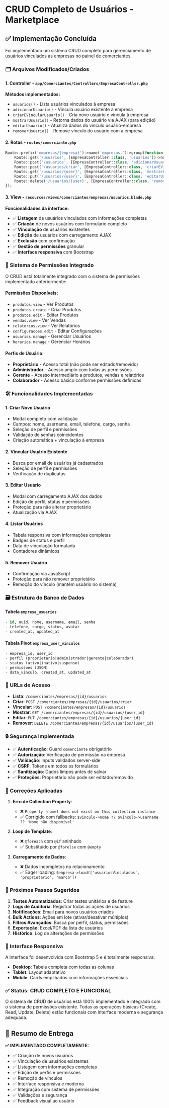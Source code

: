 # CRUD Completo de Usuários - Marketplace

## ✅ Implementação Concluída

Foi implementado um sistema CRUD completo para gerenciamento de usuários vinculados às empresas no painel de comerciantes.

### 🗂️ Arquivos Modificados/Criados

#### 1. Controller - `app/Comerciantes/Controllers/EmpresaController.php`

**Métodos implementados:**

- `usuarios()` - Lista usuários vinculados à empresa
- `adicionarUsuario()` - Vincula usuário existente à empresa
- `criarEVincularUsuario()` - Cria novo usuário e vincula à empresa
- `mostrarUsuario()` - Retorna dados do usuário via AJAX (para edição)
- `editarUsuario()` - Atualiza dados do vínculo usuário-empresa
- `removerUsuario()` - Remove vínculo do usuário com a empresa

#### 2. Rotas - `routes/comerciante.php`

```php
Route::prefix('empresas/{empresa}')->name('empresas.')->group(function () {
    Route::get('/usuarios', [EmpresaController::class, 'usuarios'])->name('usuarios.index');
    Route::post('/usuarios', [EmpresaController::class, 'adicionarUsuario'])->name('usuarios.store');
    Route::post('/usuarios/criar', [EmpresaController::class, 'criarEVincularUsuario'])->name('usuarios.create');
    Route::get('/usuarios/{user}', [EmpresaController::class, 'mostrarUsuario'])->name('usuarios.show');
    Route::put('/usuarios/{user}', [EmpresaController::class, 'editarUsuario'])->name('usuarios.update');
    Route::delete('/usuarios/{user}', [EmpresaController::class, 'removerUsuario'])->name('usuarios.destroy');
});
```

#### 3. View - `resources/views/comerciantes/empresas/usuarios.blade.php`

**Funcionalidades da interface:**

- ✅ **Listagem** de usuários vinculados com informações completas
- ✅ **Criação** de novos usuários com formulário completo
- ✅ **Vinculação** de usuários existentes
- ✅ **Edição** de usuários com carregamento AJAX
- ✅ **Exclusão** com confirmação
- ✅ **Gestão de permissões** granular
- ✅ **Interface responsiva** com Bootstrap

### 🔐 Sistema de Permissões Integrado

O CRUD está totalmente integrado com o sistema de permissões implementado anteriormente:

#### Permissões Disponíveis:

- `produtos.view` - Ver Produtos
- `produtos.create` - Criar Produtos
- `produtos.edit` - Editar Produtos
- `vendas.view` - Ver Vendas
- `relatorios.view` - Ver Relatórios
- `configuracoes.edit` - Editar Configurações
- `usuarios.manage` - Gerenciar Usuários
- `horarios.manage` - Gerenciar Horários

#### Perfis de Usuário:

- **Proprietário** - Acesso total (não pode ser editado/removido)
- **Administrador** - Acesso amplo com todas as permissões
- **Gerente** - Acesso intermediário a produtos, vendas e relatórios
- **Colaborador** - Acesso básico conforme permissões definidas

### 🛠️ Funcionalidades Implementadas

#### 1. **Criar Novo Usuário**

- Modal completo com validação
- Campos: nome, username, email, telefone, cargo, senha
- Seleção de perfil e permissões
- Validação de senhas coincidentes
- Criação automática + vinculação à empresa

#### 2. **Vincular Usuário Existente**

- Busca por email de usuários já cadastrados
- Seleção de perfil e permissões
- Verificação de duplicatas

#### 3. **Editar Usuário**

- Modal com carregamento AJAX dos dados
- Edição de perfil, status e permissões
- Proteção para não alterar proprietário
- Atualização via AJAX

#### 4. **Listar Usuários**

- Tabela responsiva com informações completas
- Badges de status e perfil
- Data de vinculação formatada
- Contadores dinâmicos

#### 5. **Remover Usuário**

- Confirmação via JavaScript
- Proteção para não remover proprietário
- Remoção do vínculo (mantém usuário no sistema)

### 🗃️ Estrutura do Banco de Dados

#### Tabela `empresa_usuarios`

```sql
- id, uuid, nome, username, email, senha
- telefone, cargo, status, avatar
- created_at, updated_at
```

#### Tabela Pivot `empresa_user_vinculos`

```sql
- empresa_id, user_id
- perfil (proprietario|administrador|gerente|colaborador)
- status (ativo|inativo|suspenso)
- permissoes (JSON)
- data_vinculo, created_at, updated_at
```

### 🎯 URLs de Acesso

- **Lista**: `/comerciantes/empresas/{id}/usuarios`
- **Criar**: `POST /comerciantes/empresas/{id}/usuarios/criar`
- **Vincular**: `POST /comerciantes/empresas/{id}/usuarios`
- **Mostrar**: `GET /comerciantes/empresas/{id}/usuarios/{user_id}`
- **Editar**: `PUT /comerciantes/empresas/{id}/usuarios/{user_id}`
- **Remover**: `DELETE /comerciantes/empresas/{id}/usuarios/{user_id}`

### 🔒 Segurança Implementada

- ✅ **Autenticação**: Guard `comerciante` obrigatório
- ✅ **Autorização**: Verificação de permissão na empresa
- ✅ **Validação**: Inputs validados server-side
- ✅ **CSRF**: Tokens em todos os formulários
- ✅ **Sanitização**: Dados limpos antes de salvar
- ✅ **Proteções**: Proprietário não pode ser editado/removido

### 🐛 Correções Aplicadas

1. **Erro de Collection Property**:

   - ❌ `Property [nome] does not exist on this collection instance`
   - ✅ Corrigido com fallbacks: `$vinculo->nome ?? $vinculo->username ?? 'Nome não disponível'`

2. **Loop de Template**:

   - ❌ `@foreach` com `@if` aninhado
   - ✅ Substituído por `@forelse` com `@empty`

3. **Carregamento de Dados**:
   - ❌ Dados incompletos no relacionamento
   - ✅ Eager loading: `$empresa->load(['usuariosVinculados', 'proprietario', 'marca'])`

### 🚀 Próximos Passos Sugeridos

1. **Testes Automatizados**: Criar testes unitários e de feature
2. **Logs de Auditoria**: Registrar todas as ações de usuários
3. **Notificações**: Email para novos usuários criados
4. **Bulk Actions**: Ações em lote (ativar/desativar múltiplos)
5. **Filtros Avançados**: Busca por perfil, status, permissões
6. **Exportação**: Excel/PDF da lista de usuários
7. **Histórico**: Log de alterações de permissões

### 📱 Interface Responsiva

A interface foi desenvolvida com Bootstrap 5 e é totalmente responsiva:

- **Desktop**: Tabela completa com todas as colunas
- **Tablet**: Layout adaptativo
- **Mobile**: Cards empilhados com informações essenciais

### ✅ Status: CRUD COMPLETO E FUNCIONAL

O sistema de CRUD de usuários está 100% implementado e integrado com o sistema de permissões existente. Todas as operações básicas (Create, Read, Update, Delete) estão funcionais com interface moderna e segurança adequada.

## 🎉 Resumo de Entrega

**✅ IMPLEMENTADO COMPLETAMENTE:**

- ✅ Criação de novos usuários
- ✅ Vinculação de usuários existentes
- ✅ Listagem com informações completas
- ✅ Edição de perfis e permissões
- ✅ Remoção de vínculos
- ✅ Interface responsiva e moderna
- ✅ Integração com sistema de permissões
- ✅ Validações e segurança
- ✅ Feedback visual ao usuário
